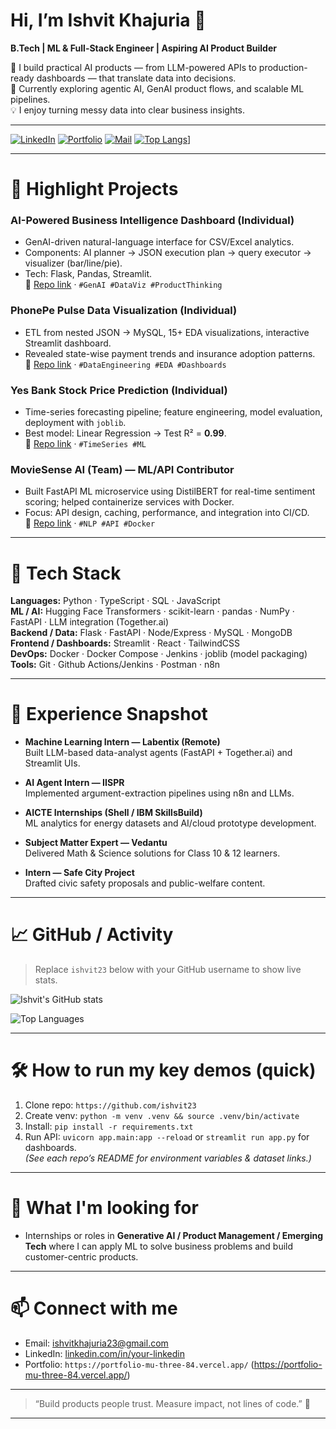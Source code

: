 # Hi, I’m Ishvit Khajuria 👋
**B.Tech | ML & Full-Stack Engineer | Aspiring AI Product Builder**

🔭 I build practical AI products — from LLM-powered APIs to production-ready dashboards — that translate data into decisions.  
🌱 Currently exploring agentic AI, GenAI product flows, and scalable ML pipelines.  
💡 I enjoy turning messy data into clear business insights.

---

<!-- Badges -->
[![LinkedIn][linkedin-shield]](http://www.linkedin.com/in/ishvit-khajuria-621388244)
[![Portfolio][website-shield]](https://portfolio-mu-three-84.vercel.app/)
[![Mail][mail-shield]](ishvitkhajuria23@gmail.com)
[![Top Langs][top-langs-shield]](https://github-readme-stats.vercel.app/api/top-langs/?username=ishvit23&layout=compact)]


---

# 🚀 Highlight Projects

### AI-Powered Business Intelligence Dashboard (Individual)
- GenAI-driven natural-language interface for CSV/Excel analytics.
- Components: AI planner → JSON execution plan → query executor → visualizer (bar/line/pie).
- Tech: Flask, Pandas, Streamlit.  
🔗 [Repo link](https://github.com/ishvit23/CSV_AI_DASHBOARD_.git) · `#GenAI #DataViz #ProductThinking`

### PhonePe Pulse Data Visualization (Individual)
- ETL from nested JSON → MySQL, 15+ EDA visualizations, interactive Streamlit dashboard.
- Revealed state-wise payment trends and insurance adoption patterns.  
🔗 [Repo link](https://github.com/ishvit23/PHONE_PE-JSON.git) · `#DataEngineering #EDA #Dashboards`

### Yes Bank Stock Price Prediction (Individual)
- Time-series forecasting pipeline; feature engineering, model evaluation, deployment with `joblib`.
- Best model: Linear Regression → Test R² = **0.99**.  
🔗 [Repo link](https://github.com/ishvit23/YES_BANK_closing_price-LABMENTIX.git) · `#TimeSeries #ML`

### MovieSense AI (Team) — ML/API Contributor
- Built FastAPI ML microservice using DistilBERT for real-time sentiment scoring; helped containerize services with Docker.
- Focus: API design, caching, performance, and integration into CI/CD.  
🔗 [Repo link](https://github.com/vigucs/CRITIQ-1.git) · `#NLP #API #Docker`

---

# 🧰 Tech Stack

**Languages:** Python · TypeScript · SQL · JavaScript  
**ML / AI:** Hugging Face Transformers · scikit-learn · pandas · NumPy · FastAPI · LLM integration (Together.ai)  
**Backend / Data:** Flask · FastAPI · Node/Express · MySQL · MongoDB  
**Frontend / Dashboards:** Streamlit · React · TailwindCSS  
**DevOps:** Docker · Docker Compose · Jenkins · joblib (model packaging)  
**Tools:** Git · Github Actions/Jenkins · Postman · n8n

---

# 💼 Experience Snapshot

- **Machine Learning Intern — Labentix (Remote)**  
  Built LLM-based data-analyst agents (FastAPI + Together.ai) and Streamlit UIs.

- **AI Agent Intern — IISPR**  
  Implemented argument-extraction pipelines using n8n and LLMs.

- **AICTE Internships (Shell / IBM SkillsBuild)**  
  ML analytics for energy datasets and AI/cloud prototype development.

- **Subject Matter Expert — Vedantu**  
  Delivered Math & Science solutions for Class 10 & 12 learners.

- **Intern — Safe City Project**  
  Drafted civic safety proposals and public-welfare content.

---

# 📈 GitHub / Activity

> Replace `ishvit23` below with your GitHub username to show live stats.

![Ishvit's GitHub stats](https://github-readme-stats.vercel.app/api?username=ishvit23&show_icons=true&theme=default)

![Top Languages](https://github-readme-stats.vercel.app/api/top-langs/?username=ishvit23&layout=compact)

---

# 🛠️ How to run my key demos (quick)
1. Clone repo: `https://github.com/ishvit23`  
2. Create venv: `python -m venv .venv && source .venv/bin/activate`  
3. Install: `pip install -r requirements.txt`  
4. Run API: `uvicorn app.main:app --reload` or `streamlit run app.py` for dashboards.  
*(See each repo’s README for environment variables & dataset links.)*

---

# 🎯 What I'm looking for
- Internships or roles in **Generative AI / Product Management / Emerging Tech** where I can apply ML to solve business problems and build customer-centric products.

---

# 📫 Connect with me
- Email: [ishvitkhajuria23@gmail.com](ishvitkhajuria23@gmail.com)  
- LinkedIn: [linkedin.com/in/your-linkedin](www.linkedin.com/in/ishvit-khajuria-621388244)  
- Portfolio: `https://portfolio-mu-three-84.vercel.app/` (https://portfolio-mu-three-84.vercel.app/)

---

> “Build products people trust. Measure impact, not lines of code.” 🚀

---

<!-- Shields -->
[linkedin-shield]: https://img.shields.io/badge/LinkedIn-Connect-blue?logo=linkedi
[linkedin-url]: http://www.linkedin.com/in/ishvit-khajuria-621388244
[website-shield]: https://img.shields.io/badge/Portfolio-Visit-black?logo=google-chrome
[website-url]: https://portfolio-mu-three-84.vercel.app/
[mail-shield]: https://img.shields.io/badge/Email-Ishvit-blue?logo=gmail
[mail-url]: ishvitkhajuria23@gmail.com
[top-langs-shield]: https://img.shields.io/github/languages/top/<your-github-username>?style=flat
[github-url]: https://github.com/ishvit23
[github-stats-url]: https://github.com/ishvit23
